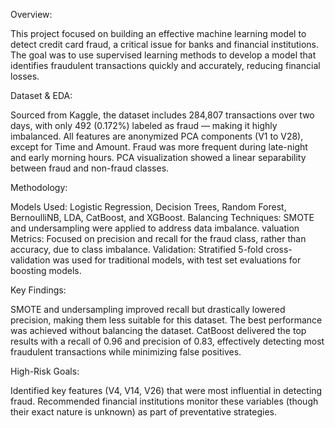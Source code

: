 Overview:

This project focused on building an effective machine learning model to detect credit card fraud, a critical issue for banks and financial institutions. The goal was to use supervised learning methods to develop a model that identifies fraudulent transactions quickly and accurately, reducing financial losses.

Dataset & EDA:

Sourced from Kaggle, the dataset includes 284,807 transactions over two days, with only 492 (0.172%) labeled as fraud — making it highly imbalanced.
All features are anonymized PCA components (V1 to V28), except for Time and Amount.
Fraud was more frequent during late-night and early morning hours.
PCA visualization showed a linear separability between fraud and non-fraud classes.

Methodology:

Models Used: Logistic Regression, Decision Trees, Random Forest, BernoulliNB, LDA, CatBoost, and XGBoost.
Balancing Techniques: SMOTE and undersampling were applied to address data imbalance.
valuation Metrics: Focused on precision and recall for the fraud class, rather than accuracy, due to class imbalance.
Validation: Stratified 5-fold cross-validation was used for traditional models, with test set evaluations for boosting models.

Key Findings:

SMOTE and undersampling improved recall but drastically lowered precision, making them less suitable for this dataset.
The best performance was achieved without balancing the dataset.
CatBoost delivered the top results with a recall of 0.96 and precision of 0.83, effectively detecting most fraudulent transactions while minimizing false positives.

High-Risk Goals:

Identified key features (V4, V14, V26) that were most influential in detecting fraud.
Recommended financial institutions monitor these variables (though their exact nature is unknown) as part of preventative strategies.
